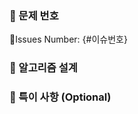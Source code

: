 <!--
✅ 제목 : [플랫폼] 문제_이름
     ☑ [BOJ] : 백준
ex) [BOJ] 트리의 순회

✅ 라벨 : Review Request / Merge Request
     ☑ Review Request: 리뷰 요청 시 사용
     ☑ Merge Request: 리뷰 사항을 모두 적용한 후, main branch에 병합 요청 시 사용
-->

<!--
✅ {#이슈번호} 부분을 해결한 문제의 이슈번호로 변경해 주세요.
ex) #12

✅ PR 등록 후, 우측 하단에 이슈가 제대로 연결되었는지 확인해 주세요.
-->
### 🍪 문제 번호
Issues Number: {#이슈번호}




<!--
✅ 문제를 해결하기 위해 설계한 알고리즘을 설명해 주세요.(코드에 주석을 작성했다면 생략해도 됩니다😊)
     ☑ 코드를 이해할 수 있을 정도로만 간략하게 작성해 주세요.(핵심로직을 Code block 형태로 작성)
     ☑ 사용한 알고리즘과 자료구조, 로직 등을 편하신 방법으로 설명해 주세요.
     ☑ 알고리즘 및 자료구조에 대한 설명은 생략해 주세요.
        ex) quick sort의 구조 및 동작 원리 ❌
-->
### 🍑 알고리즘 설계




<!--
✅ 특별히 리뷰를 받고 싶은 부분이나, 코드를 읽기 전 참고할 사항을 작성해 주세요.
✅ 참고한 포스팅이나 레퍼런스가 있다면, 여기에 작성해 주세요.
-->
### 🍰 특이 사항 (Optional)
